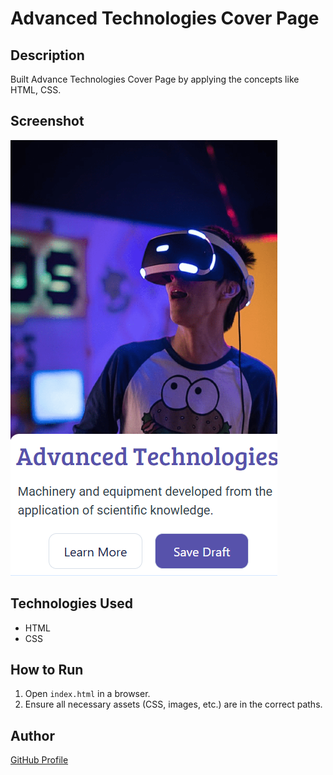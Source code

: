 # Advanced Technologies Cover Page

## Description
Built Advance Technologies Cover Page by applying the concepts like HTML, CSS.

## Screenshot
![Project Screenshot](screenshot.png)

## Technologies Used
- HTML
- CSS

## How to Run
1. Open `index.html` in a browser.
2. Ensure all necessary assets (CSS, images, etc.) are in the correct paths.

## Author
[GitHub Profile](https://github.com/TRINITY2498)
